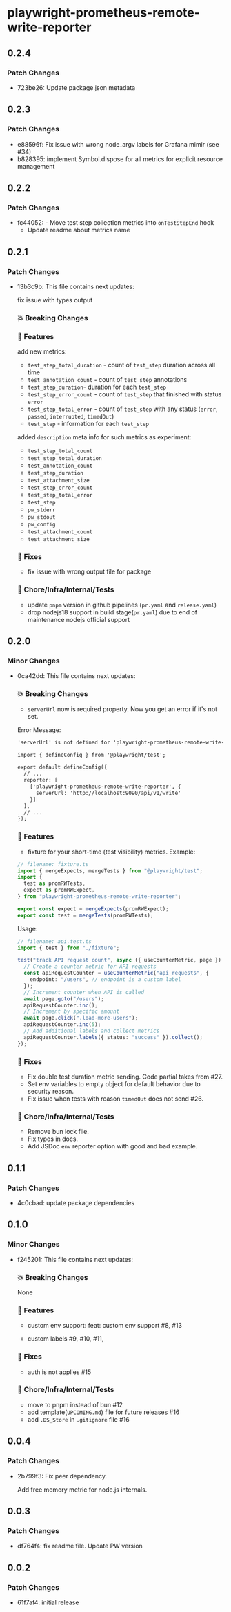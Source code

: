 # playwright-prometheus-remote-write-reporter

## 0.2.4

### Patch Changes

- 723be26: Update package.json metadata

## 0.2.3

### Patch Changes

- e88596f: Fix issue with wrong node_argv labels for Grafana mimir (see #34)
- b828395: implement Symbol.dispose for all metrics for explicit resource management

## 0.2.2

### Patch Changes

- fc44052: - Move test step collection metrics into `onTestStepEnd` hook
  - Update readme about metrics name

## 0.2.1

### Patch Changes

- 13b3c9b: This file contains next updates:

  fix issue with types output

  ### 💥 Breaking Changes

  ### 🚀 Features

  add new metrics:

  - `test_step_total_duration` - count of `test_step` duration across all time
  - `test_annotation_count` - count of `test_step` annotations
  - `test_step_duration`- duration for each `test_step`
  - `test_step_error_count` - count of `test_step` that finished with status `error`
  - `test_step_total_error` - count of `test_step` with any status (`error`, `passed`, `interrupted`, `timedOut`)
  - `test_step` - information for each `test_step`

  added `description` meta info for such metrics as experiment:

  - `test_step_total_count`
  - `test_step_total_duration`
  - `test_annotation_count`
  - `test_step_duration`
  - `test_attachment_size`
  - `test_step_error_count`
  - `test_step_total_error`
  - `test_step`
  - `pw_stderr`
  - `pw_stdout`
  - `pw_config`
  - `test_attachment_count`
  - `test_attachment_size`

  ### 🐛 Fixes

  - fix issue with wrong output file for package

  ### 🏡 Chore/Infra/Internal/Tests

  - update `pnpm` version in github pipelines (`pr.yaml` and `release.yaml`)
  - drop nodejs18 support in build stage(`pr.yaml`) due to end of maintenance nodejs official support

## 0.2.0

### Minor Changes

- 0ca42dd: This file contains next updates:

  ### 💥 Breaking Changes

  - `serverUrl` now is required property. Now you get an error if it's not set.

  Error Message:

  ```txt
  'serverUrl' is not defined for 'playwright-prometheus-remote-write-reporter' package. You can set it by following example:

  import { defineConfig } from '@playwright/test';

  export default defineConfig({
    // ...
    reporter: [
      ['playwright-prometheus-remote-write-reporter', {
        serverUrl: 'http://localhost:9090/api/v1/write'
      }]
    ],
    // ...
  });
  ```

  ### 🚀 Features

  - fixture for your short-time (test visibility) metrics.
    Example:

  ```ts
  // filename: fixture.ts
  import { mergeExpects, mergeTests } from "@playwright/test";
  import {
    test as promRWTests,
    expect as promRWExpect,
  } from "playwright-prometheus-remote-write-reporter";

  export const expect = mergeExpects(promRWExpect);
  export const test = mergeTests(promRWTests);
  ```

  Usage:

  ```ts
  // filename: api.test.ts
  import { test } from "./fixture";

  test("track API request count", async ({ useCounterMetric, page }) => {
    // Create a counter metric for API requests
    const apiRequestCounter = useCounterMetric("api_requests", {
      endpoint: "/users", // endpoint is a custom label
    });
    // Increment counter when API is called
    await page.goto("/users");
    apiRequestCounter.inc();
    // Increment by specific amount
    await page.click(".load-more-users");
    apiRequestCounter.inc(5);
    // Add additional labels and collect metrics
    apiRequestCounter.labels({ status: "success" }).collect();
  });
  ```

  ### 🐛 Fixes

  - Fix double test duration metric sending. Code partial takes from #27.
  - Set env variables to empty object for default behavior due to security reason.
  - Fix issue when tests with reason `timedOut` does not send #26.

  ### 🏡 Chore/Infra/Internal/Tests

  - Remove bun lock file.
  - Fix typos in docs.
  - Add JSDoc `env` reporter option with good and bad example.

## 0.1.1

### Patch Changes

- 4c0cbad: update package dependencies

## 0.1.0

### Minor Changes

- f245201: This file contains next updates:

  ### 💥 Breaking Changes

  None

  ### 🚀 Features

  - custom env support: feat: custom env support #8, #13

  - custom labels #9, #10, #11,

  ### 🐛 Fixes

  - auth is not applies #15

  ### 🏡 Chore/Infra/Internal/Tests

  - move to pnpm instead of bun #12
  - add template(`UPCOMING.md`) file for future releases #16
  - add `.DS_Store` in `.gitignore` file #16

## 0.0.4

### Patch Changes

- 2b799f3: Fix peer dependency.

  Add free memory metric for node.js internals.

## 0.0.3

### Patch Changes

- df764f4: fix readme file. Update PW version

## 0.0.2

### Patch Changes

- 61f7af4: initial release
